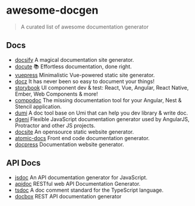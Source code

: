 # awesome-docgen
>  A curated list of awesome documentation generator

## Docs

- [docsify](https://github.com/docsifyjs/docsify) A magical documentation site generator.
- [docute](https://github.com/egoist/docute) 📚 Effortless documentation, done right.
- [vuepress](https://github.com/vuejs/vuepress) Minimalistic Vue-powered static site generator.
- [docz](https://github.com/doczjs/docz) It has never been so easy to document your things! 
- [storybook](https://github.com/storybookjs/storybook) UI component dev & test: React, Vue, Angular, React Native, Ember, Web Components & more!
- [compodoc](https://github.com/compodoc/compodoc) The missing documentation tool for your Angular, Nest & Stencil application. 
- [dumi](https://github.com/umijs/dumi) A doc tool base on Umi that can help you dev library & write doc.
- [dgeni](https://github.com/angular/dgeni) Flexible JavaScript documentation generator used by AngularJS, Protractor and other JS projects.
- [docsite](https://github.com/txd-team/docsite) An opensource static website generator.
- [atomic-docs](https://github.com/nickberens360/atomic-docs) Front end code documentation generator.
- [docpress](https://github.com/docpress/docpress) Documentation website generator.

## API Docs

- [jsdoc](https://github.com/jsdoc/jsdoc) An API documentation generator for JavaScript.
- [apidoc](https://github.com/apidoc/apidoc) RESTful web API Documentation Generator.
- [tsdoc](https://github.com/microsoft/tsdoc) A doc comment standard for the TypeScript language.
- [docbox](https://github.com/tmcw/docbox) REST API documentation generator
